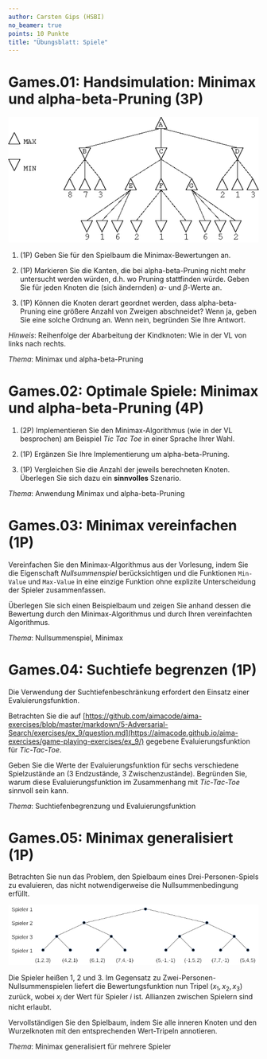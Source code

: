 ```yaml
---
author: Carsten Gips (HSBI)
no_beamer: true
points: 10 Punkte
title: "Übungsblatt: Spiele"
---
```


# Games.01: Handsimulation: Minimax und alpha-beta-Pruning (3P)

![](images/alphabeta.png)

1.  (1P) Geben Sie für den Spielbaum die Minimax-Bewertungen an.

2.  (1P) Markieren Sie die Kanten, die bei alpha-beta-Pruning nicht mehr untersucht
    werden würden, d.h. wo Pruning stattfinden würde. Geben Sie für jeden Knoten die
    (sich ändernden) $\alpha$- und $\beta$-Werte an.

3.  (1P) Können die Knoten derart geordnet werden, dass alpha-beta-Pruning eine
    größere Anzahl von Zweigen abschneidet? Wenn ja, geben Sie eine solche Ordnung
    an. Wenn nein, begründen Sie Ihre Antwort.

*Hinweis*: Reihenfolge der Abarbeitung der Kindknoten: Wie in der VL von links nach
rechts.

*Thema*: Minimax und alpha-beta-Pruning

# Games.02: Optimale Spiele: Minimax und alpha-beta-Pruning (4P)

1.  (2P) Implementieren Sie den Minimax-Algorithmus (wie in der VL besprochen) am
    Beispiel *Tic Tac Toe* in einer Sprache Ihrer Wahl.

2.  (1P) Ergänzen Sie Ihre Implementierung um alpha-beta-Pruning.

3.  (1P) Vergleichen Sie die Anzahl der jeweils berechneten Knoten. Überlegen Sie
    sich dazu ein **sinnvolles** Szenario.

*Thema*: Anwendung Minimax und alpha-beta-Pruning

# Games.03: Minimax vereinfachen (1P)

Vereinfachen Sie den Minimax-Algorithmus aus der Vorlesung, indem Sie die Eigenschaft
*Nullsummenspiel* berücksichtigen und die Funktionen `Min-Value` und `Max-Value` in
eine einzige Funktion ohne explizite Unterscheidung der Spieler zusammenfassen.

Überlegen Sie sich einen Beispielbaum und zeigen Sie anhand dessen die Bewertung
durch den Minimax-Algorithmus und durch Ihren vereinfachten Algorithmus.

*Thema*: Nullsummenspiel, Minimax

# Games.04: Suchtiefe begrenzen (1P)

Die Verwendung der Suchtiefenbeschränkung erfordert den Einsatz einer
Evaluierungsfunktion.

Betrachten Sie die auf
[https://github.com/aimacode/aima-exercises/blob/master/markdown/5-Adversarial-Search/exercises/ex_9/question.md](https://aimacode.github.io/aima-exercises/game-playing-exercises/ex_9/)
gegebene Evaluierungsfunktion für *Tic-Tac-Toe*.

Geben Sie die Werte der Evaluierungsfunktion für sechs verschiedene Spielzustände an
(3 Endzustände, 3 Zwischenzustände). Begründen Sie, warum diese Evaluierungsfunktion
im Zusammenhang mit *Tic-Tac-Toe* sinnvoll sein kann.

*Thema*: Suchtiefenbegrenzung und Evaluierungsfunktion

# Games.05: Minimax generalisiert (1P)

Betrachten Sie nun das Problem, den Spielbaum eines Drei-Personen-Spiels zu
evaluieren, das nicht notwendigerweise die Nullsummenbedingung erfüllt.

![](images/minmax-multiplayer.png)

Die Spieler heißen 1, 2 und 3. Im Gegensatz zu Zwei-Personen-Nullsummenspielen
liefert die Bewertungsfunktion nun Tripel $(x_1, x_2, x_3)$ zurück, wobei $x_i$ der
Wert für Spieler $i$ ist. Allianzen zwischen Spielern sind nicht erlaubt.

Vervollständigen Sie den Spielbaum, indem Sie alle inneren Knoten und den
Wurzelknoten mit den entsprechenden Wert-Tripeln annotieren.

*Thema*: Minimax generalisiert für mehrere Spieler
